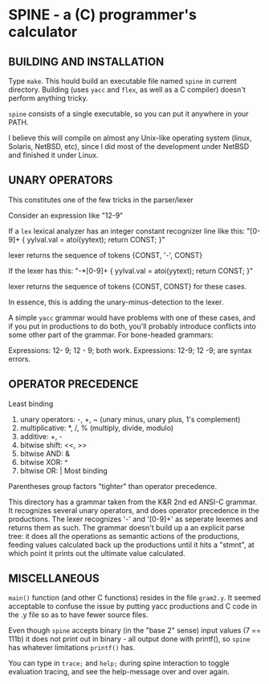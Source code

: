 # SPINE - a (C) programmer's calculator

## BUILDING AND INSTALLATION

Type `make`.  This hould build an executable file named `spine` in current
directory.  Building (uses `yacc` and `flex`, as well as a C compiler)
doesn't perform anything tricky.

`spine` consists of a single executable, so you can put it anywhere
in your PATH.

I believe this will compile on almost any Unix-like operating system
(linux, Solaris, NetBSD, etc), since I did most of the development
under NetBSD and finished it under Linux.

## UNARY OPERATORS

This constitutes one of the few tricks in the parser/lexer

Consider an expression like "12-9"

If a `lex` lexical analyzer has an integer constant recognizer line like this:
	"[0-9]+    { yylval.val = atoi(yytext); return CONST; }"

lexer returns the sequence of tokens {CONST, '-', CONST}

If the lexer has this:
	"-*[0-9]+    { yylval.val = atoi(yytext); return CONST; }"

lexer returns the sequence of tokens {CONST, CONST} for these cases.

In essence, this is adding the unary-minus-detection to the lexer.

A simple `yacc` grammar would have problems with one of these cases, and if you
put in productions to do both, you'll probably introduce conflicts into some
other part of the grammar.  For bone-headed grammars:

Expressions: 12- 9; 12 - 9; both work.
Expressions: 12-9; 12 -9; are syntax errors.

## OPERATOR PRECEDENCE

Least binding
1. unary operators: -, +, ~  (unary minus, unary plus, 1's complement)
2. multiplicative:  *, /, %  (multiply, divide, modulo)
3. additive:        +, -
4. bitwise shift:   <<, >>
5. bitwise AND:     &
6. bitwise XOR:     ^
7. bitwise OR:      |
Most binding

Parentheses group factors "tighter" than operator precedence.

This directory has a grammar taken from the K&R 2nd ed ANSI-C grammar.
It recognizes several unary operators, and does operator precedence
in the productions.  The lexer recognizes '-' and '[0-9]+' as seperate
lexemes and returns them as such.  The grammar doesn't build up a
an explicit parse tree: it does all the operations as semantic
actions of the productions, feeding values calculated back up
the productions until it hits a "stmnt", at which point it prints
out the ultimate value calculated.

## MISCELLANEOUS

`main()` function (and other C functions) resides in the file `gram2.y`.
It seemed acceptable to confuse the issue by putting yacc productions
and C code in the .y file so as to have fewer source files.

Even though `spine` accepts binary (in the "base 2" sense) input values
(7 == 111b) it does not print out in binary - all output done with
printf(), so `spine` has whatever limitations `printf()` has.

You can type in `trace;` and `help;` during spine interaction to toggle
evaluation tracing, and see the help-message over and over again.
